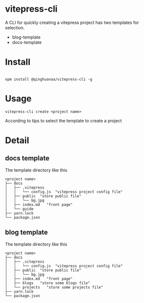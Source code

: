 # vitepress-cli

A CLI for quickly creating a vitepress project has two templates for selection.

- blog-template
- docs-template

# Install

```

npm install @qinghuanaa/vitepress-cli -g

```

# Usage

```
vitepress-cli create <project name>
```

According to tips to select the template to create a project

# Detail

## docs template

The template directory like this

```
<project name>
├── docs
│   ├── .vitepress
│   │   └── config.js  "vitepress project config file"
│   ├── public  "store public file"
│   │   └── bg.jpg
│   ├── index.md   "front page"
│   └── guide
├── yarn.lock
└── package.json
```

## blog template

The template directory like this

```
<project name>
├── docs
│   ├── .vitepress
│   │   └── config.js  "vitepress project config file"
│   ├── public  "store public file"
│   │   └── bg.jpg
│   ├── index.md   "front page"
│   ├── blogs   "store some blogs file"
│   └── projects   "store some projects file"
├── yarn.lock
└── package.json
```
